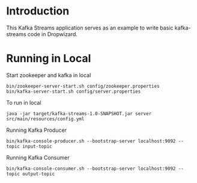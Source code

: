 # Introduction
This Kafka Streams application serves as an example to write basic kafka-streams code in Dropwizard.

# Running in Local
Start zookeeper and kafka in local
```
bin/zookeeper-server-start.sh config/zookeeper.properties
bin/kafka-server-start.sh config/server.properties
```

To run in local
```
java -jar target/kafka-streams-1.0-SNAPSHOT.jar server src/main/resources/config.yml
```

Running Kafka Producer
```
bin/kafka-console-producer.sh --bootstrap-server localhost:9092 --topic input-topic
```

Running Kafka Consumer
```
bin/kafka-console-consumer.sh --bootstrap-server localhost:9092 --topic output-topic
```
